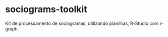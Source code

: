 # sociograms-toolkit
Kit de processamento de sociogramas, utilizando planilhas, R-Studio com i-graph.
